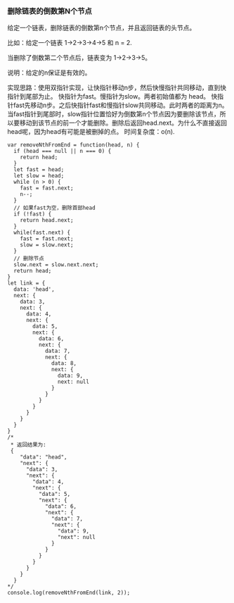 
### 删除链表的倒数第N个节点

给定一个链表，删除链表的倒数第n个节点，并且返回链表的头节点。

比如：给定一个链表 1->2->3->4->5 和 n = 2.

当删除了倒数第二个节点后，链表变为 1->2->3->5。

说明：给定的n保证是有效的。

实现思路：使用双指针实现，让快指针移动n步，然后快慢指针共同移动，直到快指针到尾部为止。
快指针为fast。慢指针为slow。两者初始值都为 head。
快指针fast先移动n步。之后快指针fast和慢指针slow共同移动。此时两者的距离为n。当fast指针到尾部时，slow指针位置恰好为倒数第n个节点因为要删除该节点，所以要移动到该节点的前一个才能删除。删除后返回head.next。为什么不直接返回head呢，因为head有可能是被删掉的点。
时间复杂度：o(n).
```
var removeNthFromEnd = function(head, n) {
  if (head === null || n === 0) {
    return head;
  }
  let fast = head;
  let slow = head;
  while (n > 0) {
    fast = fast.next;
    n--;
  }
  // 如果fast为空，删除首部head
  if (!fast) {
    return head.next; 
  }
  while(fast.next) {
    fast = fast.next;
    slow = slow.next;
  }
  // 删除节点
  slow.next = slow.next.next;
  return head;
}
let link = {
  data: 'head',
  next: {
    data: 3,
    next: {
      data: 4,
      next: {
        data: 5,
        next: {
          data: 6,
          next: {
            data: 7,
            next: {
              data: 8,
              next: {
                data: 9,
                next: null
              }
            }
          }
        }
      }
    }
  }
}
/*
 * 返回结果为:
 {
    "data": "head",
    "next": {
      "data": 3,
      "next": {
        "data": 4,
        "next": {
          "data": 5,
          "next": {
            "data": 6,
            "next": {
              "data": 7,
              "next": {
                "data": 9,
                "next": null
              }
            }
          }
        }
      }
    }
  }
*/
console.log(removeNthFromEnd(link, 2));
```